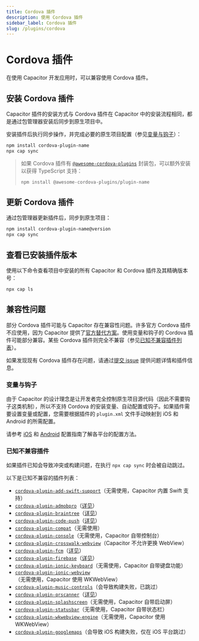 ```yaml
---
title: Cordova 插件
description: 使用 Cordova 插件
sidebar_label: Cordova 插件
slug: /plugins/cordova
---
```


# Cordova 插件

在使用 Capacitor 开发应用时，可以兼容使用 Cordova 插件。

## 安装 Cordova 插件

Capacitor 插件的安装方式与 Cordova 插件在 Capacitor 中的安装流程相同，都是通过包管理器安装后同步到原生项目中。

安装插件后执行同步操作，并完成必要的原生项目配置（参见[变量与钩子](#变量与钩子)）：

```bash
npm install cordova-plugin-name
npx cap sync
```

> 如果 Cordova 插件有 [`@awesome-cordova-plugins`](https://ionicframework.com/docs/native) 封装包，可以额外安装以获得 TypeScript 支持：
>
> ```bash
> npm install @awesome-cordova-plugins/plugin-name
> ```

## 更新 Cordova 插件

通过包管理器更新插件后，同步到原生项目：

```bash
npm install cordova-plugin-name@version
npx cap sync
```

## 查看已安装插件版本

使用以下命令查看项目中安装的所有 Capacitor 和 Cordova 插件及其精确版本号：

```bash
npx cap ls
```

## 兼容性问题

部分 Cordova 插件可能与 Capacitor 存在兼容性问题。许多官方 Cordova 插件不应使用，因为 Capacitor 提供了[官方替代方案](/plugins/official.md)。使用变量和钩子的 Cordova 插件可能部分兼容。某些 Cordova 插件则完全不兼容（参见[已知不兼容插件列表](#已知不兼容插件)）。

如果发现现有 Cordova 插件存在问题，请通过[提交 issue](https://github.com/ionic-team/capacitor/issues/new) 提供问题详情和插件信息。

### 变量与钩子

由于 Capacitor 的设计理念是让开发者完全控制原生项目源代码（因此不需要钩子这类机制），所以不支持 Cordova 的安装变量、自动配置或钩子。如果插件需要设置变量或配置，您需要根据插件的 `plugin.xml` 文件手动映射到 iOS 和 Android 的所需配置。

请参考 [iOS](/main/ios/configuration.md) 和 [Android](/main/android/configuration.md) 配置指南了解各平台的配置方法。

### 已知不兼容插件

如果插件已知会导致冲突或构建问题，在执行 `npx cap sync` 时会被自动跳过。

以下是已知不兼容的插件列表：

- [`cordova-plugin-add-swift-support`](https://github.com/akofman/cordova-plugin-add-swift-support)（无需使用，Capacitor 内置 Swift 支持）
- [`cordova-plugin-admobpro`](https://github.com/floatinghotpot/cordova-admob-pro)（[详见](https://github.com/ionic-team/capacitor/issues/1101)）
- [`cordova-plugin-braintree`](https://github.com/Taracque/cordova-plugin-braintree)（[详见](https://github.com/ionic-team/capacitor/issues/1415)）
- [`cordova-plugin-code-push`](https://github.com/microsoft/code-push)（[详见](https://github.com/microsoft/code-push/issues/615)）
- [`cordova-plugin-compat`](https://github.com/apache/cordova-plugin-compat)（无需使用）
- [`cordova-plugin-console`](https://github.com/apache/cordova-plugin-console)（无需使用，Capacitor 自带控制台）
- [`cordova-plugin-crosswalk-webview`](https://github.com/crosswalk-project/cordova-plugin-crosswalk-webview)（Capacitor 不允许更换 WebView）
- [`cordova-plugin-fcm`](https://github.com/fechanique/cordova-plugin-fcm)（[详见](https://github.com/ionic-team/capacitor/issues/584)）
- [`cordova-plugin-firebase`](https://github.com/arnesson/cordova-plugin-firebase)（[详见](https://github.com/ionic-team/capacitor/issues/815)）
- [`cordova-plugin-ionic-keyboard`](https://github.com/ionic-team/cordova-plugin-ionic-keyboard)（无需使用，Capacitor 自带键盘功能）
- [`cordova-plugin-ionic-webview`](https://github.com/ionic-team/cordova-plugin-ionic-webview)（无需使用，Capacitor 使用 WKWebView）
- [`cordova-plugin-music-controls`](https://github.com/homerours/cordova-music-controls-plugin)（会导致构建失败，已跳过）
- [`cordova-plugin-qrscanner`](https://github.com/bitpay/cordova-plugin-qrscanner)（[详见](https://github.com/ionic-team/capacitor/issues/1213)）
- [`cordova-plugin-splashscreen`](https://github.com/apache/cordova-plugin-splashscreen)（无需使用，Capacitor 自带启动屏）
- [`cordova-plugin-statusbar`](https://github.com/apache/cordova-plugin-statusbar)（无需使用，Capacitor 自带状态栏）
- [`cordova-plugin-wkwebview-engine`](https://github.com/apache/cordova-plugin-wkwebview-engine)（无需使用，Capacitor 使用 WKWebView）
- [`cordova-plugin-googlemaps`](https://github.com/mapsplugin/cordova-plugin-googlemaps)（会导致 iOS 构建失败，仅在 iOS 平台跳过）